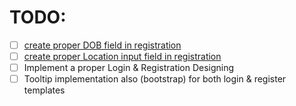 # TODO:
- [ ] [create proper DOB field in registration](accounts/templates/register.html)
- [ ] [create proper Location input field in registration](accounts/templates/register.html)
- [ ] Implement a proper Login & Registration Designing
- [ ] Tooltip implementation also (bootstrap) for both login & register templates
